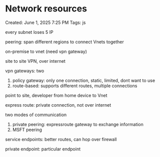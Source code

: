 # Network resources

Created: June 1, 2025 7:25 PM
Tags: js

every subnet loses 5 IP

peering: span different regions to connect Vnets together

on-premise to vnet (need vpn gateway)

site to site VPN, over internet

vpn gateways: two

1. policy gateway: only one connection, static, limited, dont want to use
2. route-based: supports different routes, multiple connections

point to site, developer from home device to Vnet

express route: private connection, not over internet

two modes of communication

1. private peering: expressroute gateway to exchange information
2. MSFT peering

service endpoints: better routes, can hop over firewall

private endpoint: particular endpoint